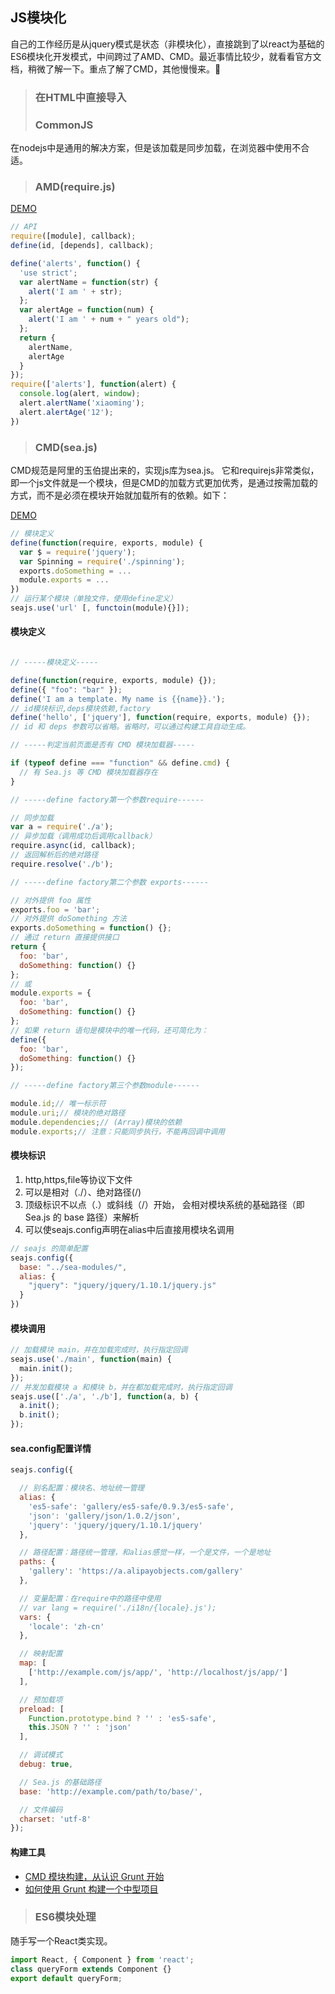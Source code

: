 ## JS模块化
自己的工作经历是从jquery模式是状态（非模块化），直接跳到了以react为基础的ES6模块化开发模式，中间跨过了AMD、CMD。最近事情比较少，就看看官方文档，稍微了解一下。重点了解了CMD，其他慢慢来。:pig:
>### 在HTML中直接导入
>### CommonJS
在nodejs中是通用的解决方案，但是该加载是同步加载，在浏览器中使用不合适。
>### AMD(require.js)
[DEMO](./source/AMD/test.html)
```javascript
// API
require([module], callback);
define(id, [depends], callback);
```
```javascript
define('alerts', function() {
  'use strict';
  var alertName = function(str) {
    alert('I am ' + str);
  };
  var alertAge = function(num) {
    alert('I am ' + num + " years old");
  };
  return {
    alertName,
    alertAge
  }
});
require(['alerts'], function(alert) {
  console.log(alert, window);
  alert.alertName('xiaoming');
  alert.alertAge('12');
})
```
>### CMD(sea.js)
CMD规范是阿里的玉伯提出来的，实现js库为sea.js。 它和requirejs非常类似，即一个js文件就是一个模块，但是CMD的加载方式更加优秀，是通过按需加载的方式，而不是必须在模块开始就加载所有的依赖。如下：

[DEMO](./source/CMD/my-exp/index.html)
```javascript
// 模块定义
define(function(require, exports, module) {
  var $ = require('jquery');
  var Spinning = require('./spinning');
  exports.doSomething = ...
  module.exports = ...
})
// 运行某个模块（单独文件，使用define定义）
seajs.use('url' [, functoin(module){}]);
```
#### 模块定义
```javascript

// -----模块定义-----

define(function(require, exports, module) {});
define({ "foo": "bar" });
define('I am a template. My name is {{name}}.');
// id模块标识,deps模块依赖,factory
define('hello', ['jquery'], function(require, exports, module) {});
// id 和 deps 参数可以省略。省略时，可以通过构建工具自动生成。

// -----判定当前页面是否有 CMD 模块加载器-----

if (typeof define === "function" && define.cmd) {
  // 有 Sea.js 等 CMD 模块加载器存在
}

// -----define factory第一个参数require------

// 同步加载
var a = require('./a');
// 异步加载（调用成功后调用callback）
require.async(id, callback);
// 返回解析后的绝对路径
require.resolve('./b');

// -----define factory第二个参数 exports------

// 对外提供 foo 属性
exports.foo = 'bar';
// 对外提供 doSomething 方法
exports.doSomething = function() {};
// 通过 return 直接提供接口
return {
  foo: 'bar',
  doSomething: function() {}
};
// 或
module.exports = {
  foo: 'bar',
  doSomething: function() {}
};
// 如果 return 语句是模块中的唯一代码，还可简化为：
define({
  foo: 'bar',
  doSomething: function() {}
});

// -----define factory第三个参数module------

module.id;// 唯一标示符
module.uri;// 模块的绝对路径
module.dependencies;// (Array)模块的依赖
module.exports;// 注意：只能同步执行，不能再回调中调用
```
#### 模块标识
1. http,https,file等协议下文件
1. 可以是相对（./）、绝对路径(/)
1. 顶级标识不以点（.）或斜线（/）开始， 会相对模块系统的基础路径（即 Sea.js 的 base 路径）来解析
1. 可以使seajs.config声明在alias中后直接用模块名调用
```javascript
// seajs 的简单配置
seajs.config({
  base: "../sea-modules/",
  alias: {
    "jquery": "jquery/jquery/1.10.1/jquery.js"
  }
})
```
#### 模块调用
```javascript
// 加载模块 main，并在加载完成时，执行指定回调
seajs.use('./main', function(main) {
  main.init();
});
// 并发加载模块 a 和模块 b，并在都加载完成时，执行指定回调
seajs.use(['./a', './b'], function(a, b) {
  a.init();
  b.init();
});
```
#### sea.config配置详情
```javascript
seajs.config({

  // 别名配置：模块名、地址统一管理
  alias: {
    'es5-safe': 'gallery/es5-safe/0.9.3/es5-safe',
    'json': 'gallery/json/1.0.2/json',
    'jquery': 'jquery/jquery/1.10.1/jquery'
  },

  // 路径配置：路径统一管理，和alias感觉一样，一个是文件，一个是地址
  paths: {
    'gallery': 'https://a.alipayobjects.com/gallery'
  },

  // 变量配置：在require中的路径中使用
  // var lang = require('./i18n/{locale}.js');
  vars: {
    'locale': 'zh-cn'
  },

  // 映射配置
  map: [
    ['http://example.com/js/app/', 'http://localhost/js/app/']
  ],

  // 预加载项
  preload: [
    Function.prototype.bind ? '' : 'es5-safe',
    this.JSON ? '' : 'json'
  ],

  // 调试模式
  debug: true,

  // Sea.js 的基础路径
  base: 'http://example.com/path/to/base/',

  // 文件编码
  charset: 'utf-8'
});
```
#### 构建工具
* [CMD 模块构建，从认识 Grunt 开始](https://github.com/seajs/seajs/issues/670)
* [如何使用 Grunt 构建一个中型项目](https://github.com/seajs/seajs/issues/672)
>### ES6模块处理
随手写一个React类实现。
```javascript
import React, { Component } from 'react';
class queryForm extends Component {}
export default queryForm;
```
